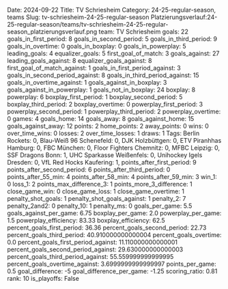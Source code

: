 Date: 2024-09-22
Title: TV Schriesheim
Category: 24-25-regular-season, teams
Slug: tv-schriesheim-24-25-regular-season
Platzierungsverlauf:24-25-regular-season/teams/tv-schriesheim-24-25-regular-season_platzierungsverlauf.png
team: TV Schriesheim
goals: 22
goals_in_first_period: 8
goals_in_second_period: 5
goals_in_third_period: 9
goals_in_overtime: 0
goals_in_boxplay: 0
goals_in_powerplay: 5
leading_goals: 4
equalizer_goals: 5
first_goal_of_match: 3
goals_against: 27
leading_goals_against: 8
equalizer_goals_against: 8
first_goal_of_match_against: 1
goals_in_first_period_against: 3
goals_in_second_period_against: 8
goals_in_third_period_against: 15
goals_in_overtime_against: 1
goals_against_in_boxplay: 3
goals_against_in_powerplay: 1
goals_not_in_boxplay: 24
boxplay: 8
powerplay: 6
boxplay_first_period: 1
boxplay_second_period: 5
boxplay_third_period: 2
boxplay_overtime: 0
powerplay_first_period: 3
powerplay_second_period: 1
powerplay_third_period: 2
powerplay_overtime: 0
games: 4
goals_home: 14
goals_away: 8
goals_against_home: 15
goals_against_away: 12
points: 2
home_points: 2
away_points: 0
wins: 0
over_time_wins: 0
losses: 2
over_time_losses: 1
draws: 1
Tags:  Berlin Rockets: 0,  Blau-Weiß 96 Schenefeld: 0,  DJK Holzbüttgen: 0,  ETV Piranhhas Hamburg: 0,  FBC München: 0,  Floor Fighters Chemnitz: 0,  MFBC Leipzig: 0,  SSF Dragons Bonn: 1,  UHC Sparkasse Weißenfels: 0,  Unihockey Igels Dresden: 0,  VfL Red Hocks Kaufering: 1,
points_after_first_period: 9
points_after_second_period: 6
points_after_third_period: 0
points_after_55_min: 4
points_after_58_min: 4
points_after_59_min: 3
win_1: 0
loss_1: 2
points_max_difference_3: 1
points_more_3_difference: 1
close_game_win: 0
close_game_loss: 1
close_game_overtime: 1
penalty_shot_goals: 1
penalty_shot_goals_against: 1
penalty_2: 7
penalty_2and2: 0
penalty_10: 1
penalty_ms: 0
goals_per_game: 5.5
goals_against_per_game: 6.75
boxplay_per_game: 2.0
powerplay_per_game: 1.5
powerplay_efficiency: 83.33
boxplay_efficiency: 62.5
percent_goals_first_period: 36.36
percent_goals_second_period: 22.73
percent_goals_third_period: 40.910000000000004
percent_goals_overtime: 0.0
percent_goals_first_period_against: 11.110000000000001
percent_goals_second_period_against: 29.630000000000003
percent_goals_third_period_against: 55.559999999999995
percent_goals_overtime_against: 3.6999999999999997
points_per_game: 0.5
goal_difference: -5
goal_difference_per_game: -1.25
scoring_ratio: 0.81
rank: 10
is_playoffs: False
